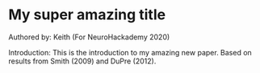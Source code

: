 # My super amazing title

Authored by: Keith
(For NeuroHackademy 2020)

Introduction: This is the introduction to my amazing new paper. Based on results from Smith (2009) and DuPre (2012).
